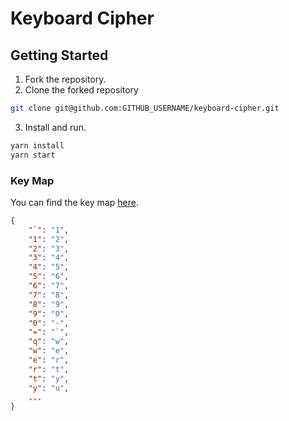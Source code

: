 # Keyboard Cipher

## Getting Started
1. Fork the repository.
2. Clone the forked repository
```bash
git clone git@github.com:GITHUB_USERNAME/keyboard-cipher.git
```
3. Install and run.
```bash
yarn install
yarn start
```

### Key Map
You can find the key map [here](../map.json).

```json
{
    "`": "1",
    "1": "2",
    "2": "3",
    "3": "4",
    "4": "5",
    "5": "6",
    "6": "7",
    "7": "8",
    "8": "9",
    "9": "0",
    "0": "-",
    "=": "`",
    "q": "w",
    "w": "e",
    "e": "r",
    "r": "t",
    "t": "y",
    "y": "u",
    ...
}
```
